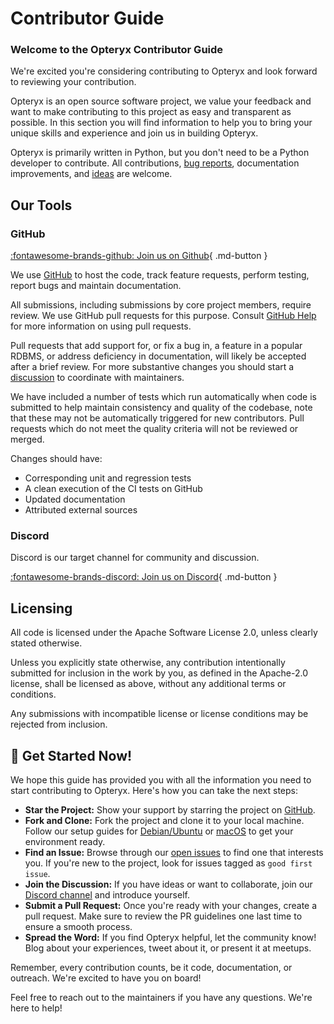 # Contributor Guide

### Welcome to the Opteryx Contributor Guide

We're excited you're considering contributing to Opteryx and look forward to reviewing your contribution. 

Opteryx is an open source software project, we value your feedback and want to make contributing to this project as easy and transparent as possible. In this section you will find information to help you to bring your unique skills and experience and join us in building Opteryx.

Opteryx is primarily written in Python, but you don't need to be a Python developer to contribute. All contributions, [bug reports](https://github.com/mabel-dev/opteryx/issues/new/choose), documentation improvements, and [ideas](https://github.com/mabel-dev/opteryx/discussions) are welcome.

## Our Tools

### GitHub

[:fontawesome-brands-github: Join us on Github](https://github.com/mabel-dev/opteryx){ .md-button }

We use [GitHub](https://github.com/mabel-dev/opteryx) to host the code, track feature requests, perform testing, report bugs and maintain documentation.

All submissions, including submissions by core project members, require review. We use GitHub pull requests for this purpose. Consult [GitHub Help](https://docs.github.com/en/github/collaborating-with-issues-and-pull-requests/about-pull-requests) for more information on using pull requests. 

Pull requests that add support for, or fix a bug in, a feature in a popular RDBMS, or address deficiency in documentation, will likely be accepted after a brief review. For more substantive changes you should start a [discussion](https://github.com/mabel-dev/opteryx/discussions) to coordinate with maintainers.

We have included a number of tests which run automatically when code is submitted to help maintain consistency and quality of the codebase, note that these may not be automatically triggered for new contributors. Pull requests which do not meet the quality criteria will not be reviewed or merged.

Changes should have:  

- Corresponding unit and regression tests  
- A clean execution of the CI tests on GitHub     
- Updated documentation   
- Attributed external sources  

### Discord

Discord is our target channel for community and discussion.

[:fontawesome-brands-discord: Join us on Discord](https://discord.gg/qpv2tr989x){ .md-button }

## Licensing

All code is licensed under the Apache Software License 2.0, unless clearly stated otherwise.

Unless you explicitly state otherwise, any contribution intentionally submitted for inclusion in the work by you, as defined in the Apache-2.0 license, shall be licensed as above, without any additional terms or conditions.

Any submissions with incompatible license or license conditions may be rejected from inclusion.

## 🚀 Get Started Now!

We hope this guide has provided you with all the information you need to start contributing to Opteryx. Here's how you can take the next steps:

- **Star the Project:** Show your support by starring the project on [GitHub](https://github.com/mabel-dev/opteryx).
- **Fork and Clone:** Fork the project and clone it to your local machine. Follow our setup guides for [Debian/Ubuntu](set-up-guides/debian.md) or [macOS](set-up-guides/macos.md) to get your environment ready.
- **Find an Issue:** Browse through our [open issues](https://github.com/mabel-dev/opteryx/issues) to find one that interests you. If you're new to the project, look for issues tagged as `good first issue`.
- **Join the Discussion:** If you have ideas or want to collaborate, join our [Discord channel](https://discord.gg/qpv2tr989x) and introduce yourself.
- **Submit a Pull Request:** Once you're ready with your changes, create a pull request. Make sure to review the PR guidelines one last time to ensure a smooth process.
- **Spread the Word:** If you find Opteryx helpful, let the community know! Blog about your experiences, tweet about it, or present it at meetups.

Remember, every contribution counts, be it code, documentation, or outreach. We're excited to have you on board!

Feel free to reach out to the maintainers if you have any questions. We're here to help!
